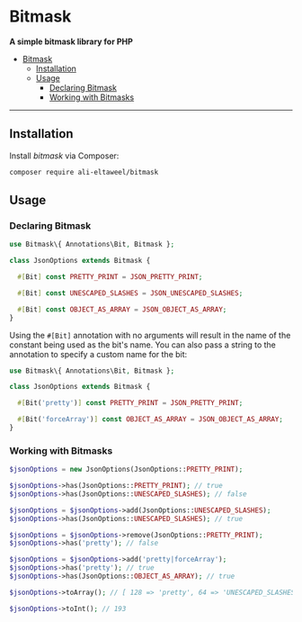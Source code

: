 # Bitmask

**A simple bitmask library for PHP**

- [Bitmask](#bitmask)
  - [Installation](#installation)
  - [Usage](#usage)
    - [Declaring Bitmask](#declaring-bitmask)
    - [Working with Bitmasks](#working-with-bitmasks)

***

## Installation

Install *bitmask* via Composer:

```bash
composer require ali-eltaweel/bitmask
```

## Usage

### Declaring Bitmask

```php
use Bitmask\{ Annotations\Bit, Bitmask };

class JsonOptions extends Bitmask {

  #[Bit] const PRETTY_PRINT = JSON_PRETTY_PRINT;

  #[Bit] const UNESCAPED_SLASHES = JSON_UNESCAPED_SLASHES;

  #[Bit] const OBJECT_AS_ARRAY = JSON_OBJECT_AS_ARRAY;
}
```

Using the `#[Bit]` annotation with no arguments will result in the name of the constant being used as the bit's name. You can also pass a string to the annotation to specify a custom name for the bit:

```php
use Bitmask\{ Annotations\Bit, Bitmask };

class JsonOptions extends Bitmask {

  #[Bit('pretty')] const PRETTY_PRINT = JSON_PRETTY_PRINT;

  #[Bit('forceArray')] const OBJECT_AS_ARRAY = JSON_OBJECT_AS_ARRAY;
}
```

### Working with Bitmasks

```php
$jsonOptions = new JsonOptions(JsonOptions::PRETTY_PRINT);

$jsonOptions->has(JsonOptions::PRETTY_PRINT); // true
$jsonOptions->has(JsonOptions::UNESCAPED_SLASHES); // false

$jsonOptions = $jsonOptions->add(JsonOptions::UNESCAPED_SLASHES);
$jsonOptions->has(JsonOptions::UNESCAPED_SLASHES); // true

$jsonOptions = $jsonOptions->remove(JsonOptions::PRETTY_PRINT);
$jsonOptions->has('pretty'); // false

$jsonOptions = $jsonOptions->add('pretty|forceArray');
$jsonOptions->has('pretty'); // true
$jsonOptions->has(JsonOptions::OBJECT_AS_ARRAY); // true

$jsonOptions->toArray(); // [ 128 => 'pretty', 64 => 'UNESCAPED_SLASHES', 1 => 'forceArray' ]

$jsonOptions->toInt(); // 193
```
